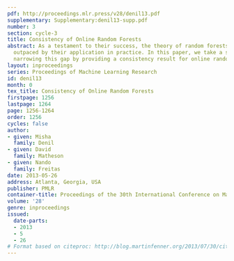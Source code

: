 ```yaml
---
pdf: http://proceedings.mlr.press/v28/denil13.pdf
supplementary: Supplementary:denil13-supp.pdf
number: 3
section: cycle-3
title: Consistency of Online Random Forests
abstract: As a testament to their success, the theory of random forests has long been
  outpaced by their application in practice. In this paper, we take a step towards
  narrowing this gap by providing a consistency result for online random forests.
layout: inproceedings
series: Proceedings of Machine Learning Research
id: denil13
month: 0
tex_title: Consistency of Online Random Forests
firstpage: 1256
lastpage: 1264
page: 1256-1264
order: 1256
cycles: false
author:
- given: Misha
  family: Denil
- given: David
  family: Matheson
- given: Nando
  family: Freitas
date: 2013-05-26
address: Atlanta, Georgia, USA
publisher: PMLR
container-title: Proceedings of the 30th International Conference on Machine Learning
volume: '28'
genre: inproceedings
issued:
  date-parts:
  - 2013
  - 5
  - 26
# Format based on citeproc: http://blog.martinfenner.org/2013/07/30/citeproc-yaml-for-bibliographies/
---
```

